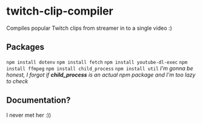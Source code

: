 # twitch-clip-compiler
Compiles popular Twitch clips from streamer in to a single video :)

## Packages
```npm install dotenv```
```npm install fetch```
```npm install youtube-dl-exec```
```npm install ffmpeg```
```npm install child_process```
```npm install util```
*I'm gonna be honest, I forgot if ***child_process*** is an actual npm package and I'm too lazy to check*

## Documentation?
I never met her :))
